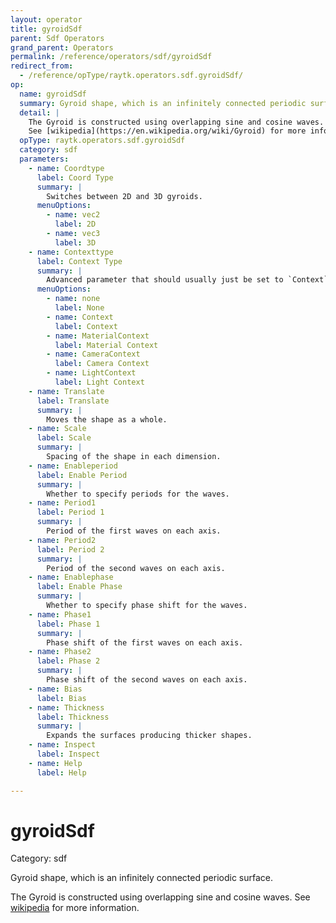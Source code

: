 ```yaml
---
layout: operator
title: gyroidSdf
parent: Sdf Operators
grand_parent: Operators
permalink: /reference/operators/sdf/gyroidSdf
redirect_from:
  - /reference/opType/raytk.operators.sdf.gyroidSdf/
op:
  name: gyroidSdf
  summary: Gyroid shape, which is an infinitely connected periodic surface.
  detail: |
    The Gyroid is constructed using overlapping sine and cosine waves.
    See [wikipedia](https://en.wikipedia.org/wiki/Gyroid) for more information.
  opType: raytk.operators.sdf.gyroidSdf
  category: sdf
  parameters:
    - name: Coordtype
      label: Coord Type
      summary: |
        Switches between 2D and 3D gyroids.
      menuOptions:
        - name: vec2
          label: 2D
        - name: vec3
          label: 3D
    - name: Contexttype
      label: Context Type
      summary: |
        Advanced parameter that should usually just be set to `Context`.
      menuOptions:
        - name: none
          label: None
        - name: Context
          label: Context
        - name: MaterialContext
          label: Material Context
        - name: CameraContext
          label: Camera Context
        - name: LightContext
          label: Light Context
    - name: Translate
      label: Translate
      summary: |
        Moves the shape as a whole.
    - name: Scale
      label: Scale
      summary: |
        Spacing of the shape in each dimension.
    - name: Enableperiod
      label: Enable Period
      summary: |
        Whether to specify periods for the waves.
    - name: Period1
      label: Period 1
      summary: |
        Period of the first waves on each axis.
    - name: Period2
      label: Period 2
      summary: |
        Period of the second waves on each axis.
    - name: Enablephase
      label: Enable Phase
      summary: |
        Whether to specify phase shift for the waves.
    - name: Phase1
      label: Phase 1
      summary: |
        Phase shift of the first waves on each axis.
    - name: Phase2
      label: Phase 2
      summary: |
        Phase shift of the second waves on each axis.
    - name: Bias
      label: Bias
    - name: Thickness
      label: Thickness
      summary: |
        Expands the surfaces producing thicker shapes.
    - name: Inspect
      label: Inspect
    - name: Help
      label: Help

---
```


# gyroidSdf

Category: sdf



Gyroid shape, which is an infinitely connected periodic surface.

The Gyroid is constructed using overlapping sine and cosine waves.
See [wikipedia](https://en.wikipedia.org/wiki/Gyroid) for more information.
